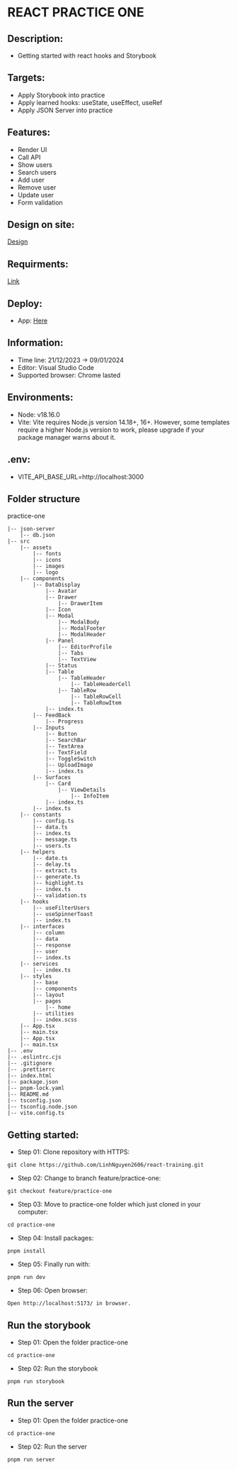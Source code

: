 # REACT PRACTICE ONE

## Description:

- Getting started with react hooks and Storybook

## Targets:

- Apply Storybook into practice
- Apply learned hooks: useState, useEffect, useRef
- Apply JSON Server into practice

## Features:

- Render UI
- Call API
- Show users
- Search users
- Add user
- Remove user
- Update user
- Form validation

## Design on site:

[Design](<https://webix.com/demos/user-manager/>)

## Requirments:

[Link](https://docs.google.com/document/d/1GxT1csc-IOA16DXKXj0ncksQ4t2IlDAXXQ097_CHqrc/edit?usp=sharing)

## Deploy:

- App: [Here](https://react-training-swart-tau.vercel.app/)

## Information:

- Time line: 21/12/2023 -> 09/01/2024
- Editor: Visual Studio Code
- Supported browser: Chrome lasted

## Environments:

- Node: v18.16.0
- Vite: Vite requires Node.js version 14.18+, 16+. However, some templates require a higher Node.js version to work, please upgrade if your package manager warns about it.

## .env:

- VITE_API_BASE_URL=http://localhost:3000

## Folder structure

practice-one

```
|-- json-server
    |-- db.json
|-- src
    |-- assets
        |-- fonts
        |-- icons
        |-- images
        |-- logo
    |-- components
        |-- DataDisplay
            |-- Avatar
            |-- Drawer
                |-- DrawerItem
            |-- Icon
            |-- Modal
                |-- ModalBody
                |-- ModalFooter
                |-- ModalHeader
            |-- Panel
                |-- EditorProfile
                |-- Tabs
                |-- TextView
            |-- Status
            |-- Table
                |-- TableHeader
                    |-- TableHeaderCell
                |-- TableRow
                    |-- TableRowCell
                    |-- TableRowItem
            |-- index.ts
        |-- FeedBack
            |-- Progress
        |-- Inputs
            |-- Button
            |-- SearchBar
            |-- TextArea
            |-- TextField
            |-- ToggleSwitch
            |-- UploadImage
            |-- index.ts
        |-- Surfaces
            |-- Card
                |-- ViewDetails
                    |-- InfoItem
            |-- index.ts
        |-- index.ts
    |-- constants
        |-- config.ts
        |-- data.ts
        |-- index.ts
        |-- message.ts
        |-- users.ts
    |-- helpers
        |-- date.ts
        |-- delay.ts
        |-- extract.ts
        |-- generate.ts
        |-- highlight.ts
        |-- index.ts
        |-- validation.ts
    |-- hooks
        |-- useFilterUsers
        |-- useSpinnerToast
        |-- index.ts
    |-- interfaces
        |-- column
        |-- data
        |-- response
        |-- user
        |-- index.ts
    |-- services
        |-- index.ts
    |-- styles
        |-- base
        |-- components
        |-- layout
        |-- pages
            |-- home
        |-- utilities
        |-- index.scss
    |-- App.tsx
    |-- main.tsx
    |-- App.tsx
    |-- main.tsx
|-- .env  
|-- .eslintrc.cjs
|-- .gitignore
|-- .prettierrc
|-- index.html
|-- package.json
|-- pnpm-lock.yaml
|-- README.md
|-- tsconfig.json
|-- tsconfig.node.json
|-- vite.config.ts
```

## Getting started:

- Step 01: Clone repository with HTTPS:

```
git clone https://github.com/LinhNguyen2606/react-training.git
```

- Step 02: Change to branch feature/practice-one:

```
git checkout feature/practice-one
```

- Step 03: Move to practice-one folder which just cloned in your computer:

```
cd practice-one
```

- Step 04: Install packages:

```
pnpm install
```

- Step 05: Finally run with:

```
pnpm run dev
```

- Step 06: Open browser:

```
Open http://localhost:5173/ in browser.
```

## Run the storybook
- Step 01:  Open the folder practice-one
~~~
cd practice-one
~~~

- Step 02: Run the storybook
~~~
pnpm run storybook
~~~

## Run the server
- Step 01:  Open the folder practice-one
~~~
cd practice-one
~~~

- Step 02: Run the server
~~~
pnpm run server
~~~
